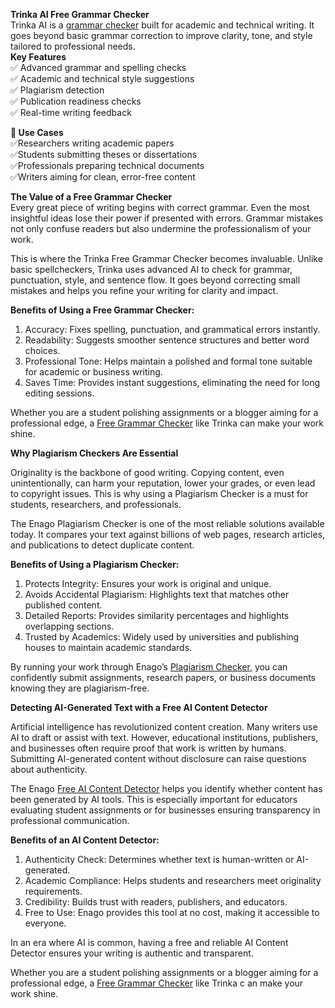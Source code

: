**Trinka AI Free Grammar Checker**<br>
Trinka AI is a <a href="https://www.trinka.ai/grammar-checker">grammar checker</a> built for academic and technical writing. It goes beyond basic grammar correction to improve clarity, tone, and style tailored to professional needs.<br>
**Key Features**<br>
✅ Advanced grammar and spelling checks<br>
✅ Academic and technical style suggestions<br>
✅ Plagiarism detection<br>
✅ Publication readiness checks<br>
✅ Real-time writing feedback<br>

**🚀 Use Cases**<br>
✅Researchers writing academic papers<br>
✅Students submitting theses or dissertations<br>
✅Professionals preparing technical documents<br>
✅Writers aiming for clean, error-free content<br>

**The Value of a Free Grammar Checker**<br>
Every great piece of writing begins with correct grammar. Even the most insightful ideas lose their power if presented with errors. Grammar mistakes not only confuse readers but also undermine the professionalism of your work.

This is where the Trinka Free Grammar Checker becomes invaluable. Unlike basic spellcheckers, Trinka uses advanced AI to check for grammar, punctuation, style, and sentence flow. It goes beyond correcting small mistakes and helps you refine your writing for clarity and impact.

**Benefits of Using a Free Grammar Checker:**<br>

1. Accuracy: Fixes spelling, punctuation, and grammatical errors instantly.<br>
2. Readability: Suggests smoother sentence structures and better word choices.<br>
3. Professional Tone: Helps maintain a polished and formal tone suitable for academic or business writing.<br>
4. Saves Time: Provides instant suggestions, eliminating the need for long editing sessions.<br>

Whether you are a student polishing assignments or a blogger aiming for a professional edge, a <a href="https://www.trinka.ai/grammar-checker">Free Grammar Checker</a> like Trinka can make your work shine.

**Why Plagiarism Checkers Are Essential**

Originality is the backbone of good writing. Copying content, even unintentionally, can harm your reputation, lower your grades, or even lead to copyright issues. This is why using a Plagiarism Checker is a must for students, researchers, and professionals.

The Enago Plagiarism Checker is one of the most reliable solutions available today. It compares your text against billions of web pages, research articles, and publications to detect duplicate content.

**Benefits of Using a Plagiarism Checker:**<br>

1. Protects Integrity: Ensures your work is original and unique.<br>
2. Avoids Accidental Plagiarism: Highlights text that matches other published content.<br>
3. Detailed Reports: Provides similarity percentages and highlights overlapping sections.<br>
4. Trusted by Academics: Widely used by universities and publishing houses to maintain academic standards.<br>

By running your work through Enago’s <a href="https://www.enago.com/plagiarism-checker/">Plagiarism Checker</a>, you can confidently submit assignments, research papers, or business documents knowing they are plagiarism-free.

**Detecting AI-Generated Text with a Free AI Content Detector**<br>

Artificial intelligence has revolutionized content creation. Many writers use AI to draft or assist with text. However, educational institutions, publishers, and businesses often require proof that work is written by humans. Submitting AI-generated content without disclosure can raise questions about authenticity.

The Enago <a href="https://www.enago.com/free-ai-content-detector/">Free AI Content Detector</a> helps you identify whether content has been generated by AI tools. This is especially important for educators evaluating student assignments or for businesses ensuring transparency in professional communication.

**Benefits of an AI Content Detector:**<br>

1. Authenticity Check: Determines whether text is human-written or AI-generated.<br>
2. Academic Compliance: Helps students and researchers meet originality requirements.<br>
3. Credibility: Builds trust with readers, publishers, and educators.<br>
4. Free to Use: Enago provides this tool at no cost, making it accessible to everyone.<br>

In an era where AI is common, having a free and reliable AI Content Detector ensures your writing is authentic and transparent.

Whether you are a student polishing assignments or a blogger aiming for a professional edge, a <a href="https://www.trinka.ai/grammar-checker">Free Grammar Checker</a> like Trinka c
an make your work shine.
